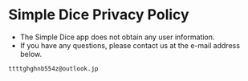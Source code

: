 # Simple Dice Privacy Policy

- The Simple Dice app does not obtain any user information.
- If you have any questions, please contact us at the e-mail address below.

`ttttghghnb554z@outlook.jp`
